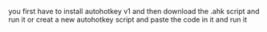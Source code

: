 you first have to install autohotkey v1 
and then download the .ahk script and run it or creat a new autohotkey script and paste the code in it and run it
